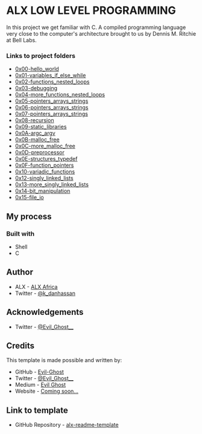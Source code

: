 # ALX LOW LEVEL PROGRAMMING

In this project we get familiar with C. A compiled programming language very close to the computer's architecture brought to us by Dennis M. Ritchie at Bell Labs.

### Links to project folders
  - [0x00-hello\_world][0x00-hello_world]
  - [0x01-variables\_if\_else\_while][0x01-variables_if_else_while]
  - [0x02-functions\_nested\_loops][0x02-functions_nested_loops]
  - [0x03-debugging][0x03-debugging]
  - [0x04-more\_functions\_nested\_loops][0x04-more_functions_nested_loops]
  - [0x05-pointers\_arrays\_strings][0x05-pointers_arrays_strings]
  - [0x06-pointers\_arrays\_strings][0x06-pointers_arrays_strings]
  - [0x07-pointers\_arrays\_strings][0x07-pointers_arrays_strings]
  - [0x08-recursion][0x08-recursion]
  - [0x09-static\_libraries][0x09-static_libraries]
  - [0x0A-argc\_argv][0x0A-argc_argv]
  - [0x0B-malloc\_free][0x0B-malloc_free]
  - [0x0C-more\_malloc\_free][0x0C-more_malloc_free]
  - [0x0D-preprocessor][0x0D-preprocessor]
  - [0x0E-structures\_typedef][0x0E-structures_typedef]
  - [0x0F-function\_pointers][0x0F-function_pointers]
  - [0x10-variadic\_functions][0x10-variadic_functions]
  - [0x12-singly\_linked\_lists][0x12-singly_linked_lists]
  - [0x13-more\_singly\_linked\_lists][0x13-more_singly_linked_lists]
  - [0x14-bit\_manipulation][0x14-bit_manipulation]
  - [0x15-file\_io][0x15-file_io]

[0x00-hello_world]:./0x00-hello_world
[0x01-variables_if_else_while]:./0x01-variables_if_else_while
[0x02-functions_nested_loops]:./0x02-functions_nested_loops
[0x03-debugging]:./0x03-debugging
[0x04-more_functions_nested_loops]:./0x04-more_functions_nested_loops
[0x05-pointers_arrays_strings]:./0x05-pointers_arrays_strings
[0x06-pointers_arrays_strings]:./0x06-pointers_arrays_strings
[0x07-pointers_arrays_strings]:./0x07-pointers_arrays_strings
[0x08-recursion]:./0x08-recursion
[0x09-static_libraries]:./0x09-static_libraries
[0x0A-argc_argv]:./0x0A-argc_argv
[0x0B-malloc_free]:./0x0B-malloc_free
[0x0C-more_malloc_free]:./0x0C-more_malloc_free
[0x0D-preprocessor]:./0x0D-preprocessor
[0x0E-structures_typedef]:./0x0E-structures_typedef
[0x0F-function_pointers]:./0x0F-function_pointers
[0x10-variadic_functions]:./0x10-variadic_functions
[0x12-singly_linked_lists]:./0x12-singly_linked_lists
[0x13-more_singly_linked_lists]:./0x13-more_singly_linked_lists
[0x14-bit_manipulation]:./0x14-bit_manipulation
[0x15-file_io]:./0x15-file_io

## My process

### Built with

- Shell
- C

## Author

- ALX - [ALX Africa](https://www.alxafrica.com)
- Twitter - [@k\_danhassan](https://twitter.com/k_danhassan)

## Acknowledgements

- Twitter - [@Evil\_Ghost\_\_](https://www.twitter.com/evil_ghost__)

## Credits

This template is made possible and written by:
- GitHub - [Evil-Ghost](https://github.com/Evil-Ghost)
- Twitter - [@Evil\_Ghost\_\_](https://www.twitter.com/evil_ghost__)
- Medium - [Evil Ghost](https://medium.com/@evilghost)
- Website - [Coming soon...](#)

## Link to template

- GitHub Repository - [alx-readme-template](https://github.com/Evil-Ghost/alx-readme-template)
